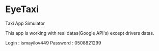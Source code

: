 # EyeTaxi
Taxi App Simulator

This app is working with real datas(Google API's) except drivers datas.

Login : ismayilov449
Password : 0508821299
